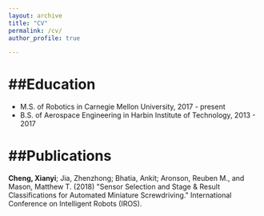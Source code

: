 ```yaml
---
layout: archive
title: "CV"
permalink: /cv/
author_profile: true

---
```


##Education
======
* M.S. of Robotics in Carnegie Mellon University, 2017 - present
* B.S. of Aerospace Engineering in Harbin Institute of Technology, 2013 - 2017

##Publications
======
**Cheng, Xianyi**; Jia, Zhenzhong; Bhatia, Ankit; Aronson, Reuben M., and Mason, Matthew T. (2018) "Sensor Selection and Stage & Result Classifications for Automated Miniature Screwdriving." International Conference on Intelligent Robots (IROS).
